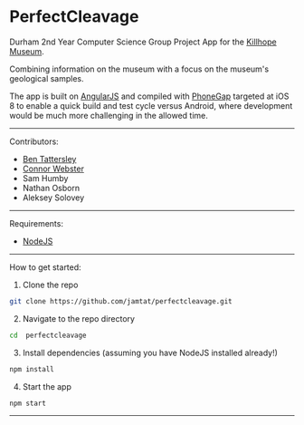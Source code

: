 PerfectCleavage
===============

Durham 2nd Year Computer Science Group Project App for the [Killhope Museum](http://www.killhope.org.uk/).

Combining information on the museum with a focus on the museum's geological
samples.

The app is built on [AngularJS](https://angularjs.org) and compiled with
[PhoneGap](https://phonegap.com) targeted at iOS 8 to enable a quick build and
test cycle versus Android, where development would be much more challenging in
the allowed time.
________________________________________________________________________________

Contributors:
 - [Ben Tattersley](https://github.com/jamtat)
 - [Connor Webster](https://github.com/Cwebster95)
 - Sam Humby
 - Nathan Osborn
 - Aleksey Solovey
________________________________________________________________________________

Requirements:
 - [NodeJS](http://nodejs.org)
________________________________________________________________________________

How to get started:

 1. Clone the repo
```bash
git clone https://github.com/jamtat/perfectcleavage.git
```

 2. Navigate to the repo directory
```bash
cd  perfectcleavage
```

 3. Install dependencies (assuming you have NodeJS installed already!)
```bash
npm install
```

 4. Start the app
```bash
npm start
```
________________________________________________________________________________
